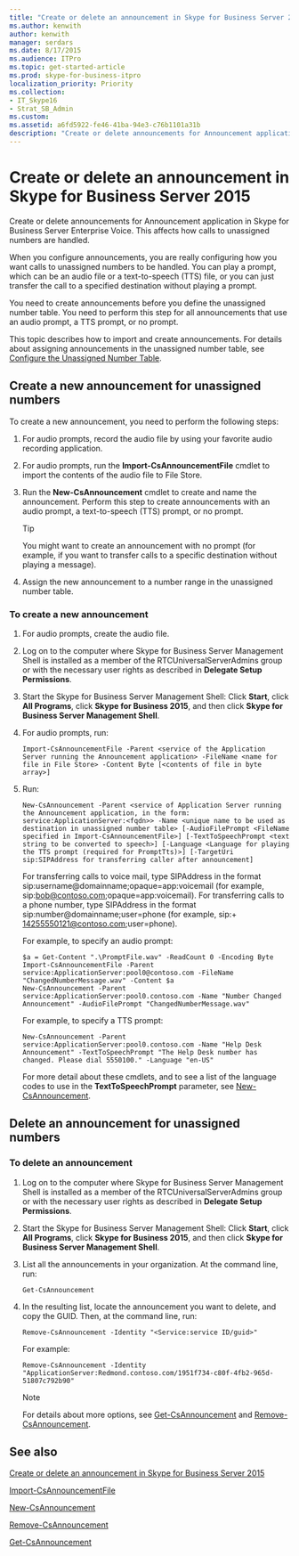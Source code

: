 ```yaml
---
title: "Create or delete an announcement in Skype for Business Server 2015"
ms.author: kenwith
author: kenwith
manager: serdars
ms.date: 8/17/2015
ms.audience: ITPro
ms.topic: get-started-article
ms.prod: skype-for-business-itpro
localization_priority: Priority
ms.collection: 
- IT_Skype16
- Strat_SB_Admin
ms.custom: 
ms.assetid: a6fd5922-fe46-41ba-94e3-c76b1101a31b
description: "Create or delete announcements for Announcement application in Skype for Business Server Enterprise Voice. This affects how calls to unassigned numbers are handled."
---
```


# Create or delete an announcement in Skype for Business Server 2015
 
Create or delete announcements for Announcement application in Skype for Business Server Enterprise Voice. This affects how calls to unassigned numbers are handled.
  
When you configure announcements, you are really configuring how you want calls to unassigned numbers to be handled. You can play a prompt, which can be an audio file or a text-to-speech (TTS) file, or you can just transfer the call to a specified destination without playing a prompt.
  
You need to create announcements before you define the unassigned number table. You need to perform this step for all announcements that use an audio prompt, a TTS prompt, or no prompt.
  
This topic describes how to import and create announcements. For details about assigning announcements in the unassigned number table, see [Configure the Unassigned Number Table](http://technet.microsoft.com/library/eaa01986-e92f-4328-acf6-4e46c4306a04.aspx).
  
## Create a new announcement for unassigned numbers

To create a new announcement, you need to perform the following steps: 
  
1. For audio prompts, record the audio file by using your favorite audio recording application.
    
2. For audio prompts, run the **Import-CsAnnouncementFile** cmdlet to import the contents of the audio file to File Store.
    
3. Run the **New-CsAnnouncement** cmdlet to create and name the announcement. Perform this step to create announcements with an audio prompt, a text-to-speech (TTS) prompt, or no prompt.
    
    > [!TIP]
    > You might want to create an announcement with no prompt (for example, if you want to transfer calls to a specific destination without playing a message). 
  
4. Assign the new announcement to a number range in the unassigned number table.
    
### To create a new announcement

1. For audio prompts, create the audio file.
    
2. Log on to the computer where Skype for Business Server Management Shell is installed as a member of the RTCUniversalServerAdmins group or with the necessary user rights as described in **Delegate Setup Permissions**.
    
3. Start the Skype for Business Server Management Shell: Click **Start**, click **All Programs**, click **Skype for Business 2015**, and then click **Skype for Business Server Management Shell**.
    
4. For audio prompts, run:
    
   ```
   Import-CsAnnouncementFile -Parent <service of the Application Server running the Announcement application> -FileName <name for file in File Store> -Content Byte [<contents of file in byte array>]
   ```

5. Run:
    
   ```
   New-CsAnnouncement -Parent <service of Application Server running the Announcement application, in the form: service:ApplicationServer:<fqdn>> -Name <unique name to be used as destination in unassigned number table> [-AudioFilePrompt <FileName specified in Import-CsAnnouncementFile>] [-TextToSpeechPrompt <text string to be converted to speech>] [-Language <Language for playing the TTS prompt (required for PromptTts)>] [-TargetUri sip:SIPAddress for transferring caller after announcement]
   ```

    For transferring calls to voice mail, type SIPAddress in the format sip:username@domainname;opaque=app:voicemail (for example, sip:bob@contoso.com;opaque=app:voicemail). For transferring calls to a phone number, type SIPAddress in the format sip:number@domainname;user=phone (for example, sip:+ 14255550121@contoso.com;user=phone).
    
    For example, to specify an audio prompt:
    
   ```
   $a = Get-Content ".\PromptFile.wav" -ReadCount 0 -Encoding Byte
   Import-CsAnnouncementFile -Parent service:ApplicationServer:pool0@contoso.com -FileName "ChangedNumberMessage.wav" -Content $a
   New-CsAnnouncement -Parent service:ApplicationServer:pool0.contoso.com -Name "Number Changed Announcement" -AudioFilePrompt "ChangedNumberMessage.wav"
   ```

    For example, to specify a TTS prompt:
    
   ```
   New-CsAnnouncement -Parent service:ApplicationServer:pool0.contoso.com -Name "Help Desk Announcement" -TextToSpeechPrompt "The Help Desk number has changed. Please dial 5550100." -Language "en-US"
   ```

   For more detail about these cmdlets, and to see a list of the language codes to use in the **TextToSpeechPrompt** parameter, see [New-CsAnnouncement](https://docs.microsoft.com/powershell/module/skype/new-csannouncement?view=skype-ps).
    
## Delete an announcement for unassigned numbers

### To delete an announcement

1. Log on to the computer where Skype for Business Server Management Shell is installed as a member of the RTCUniversalServerAdmins group or with the necessary user rights as described in **Delegate Setup Permissions**.
    
2. Start the Skype for Business Server Management Shell: Click **Start**, click **All Programs**, click **Skype for Business 2015**, and then click **Skype for Business Server Management Shell**.
    
3. List all the announcements in your organization. At the command line, run:
     
   ```
   Get-CsAnnouncement
   ```

4. In the resulting list, locate the announcement you want to delete, and copy the GUID. Then, at the command line, run:
    
   ```
   Remove-CsAnnouncement -Identity "<Service:service ID/guid>" 
   ```

    For example:
    
   ```
   Remove-CsAnnouncement -Identity "ApplicationServer:Redmond.contoso.com/1951f734-c80f-4fb2-965d-51807c792b90"
   ```

    > [!NOTE]
    > For details about more options, see [Get-CsAnnouncement](https://docs.microsoft.com/powershell/module/skype/get-csannouncement?view=skype-ps) and [Remove-CsAnnouncement](https://docs.microsoft.com/powershell/module/skype/remove-csannouncement?view=skype-ps). 
  
## See also

[Create or delete an announcement in Skype for Business Server 2015](create-an-announcement.md)

[Import-CsAnnouncementFile](https://docs.microsoft.com/powershell/module/skype/import-csannouncementfile?view=skype-ps)
  
[New-CsAnnouncement](https://docs.microsoft.com/powershell/module/skype/new-csannouncement?view=skype-ps)
  
[Remove-CsAnnouncement](https://docs.microsoft.com/powershell/module/skype/remove-csannouncement?view=skype-ps)
  
[Get-CsAnnouncement](https://docs.microsoft.com/powershell/module/skype/get-csannouncement?view=skype-ps)